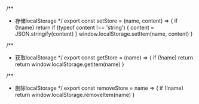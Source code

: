 /**
 * 存储localStorage
 */
export const setStore = (name, content) => {
  if (!name) return
    if (typeof content !== 'string') {
      content = JSON.stringify(content)
    }
    window.localStorage.setItem(name, content)
}

/**
 * 获取localStorage
 */
export const getStore = (name) => {
  if (!name) return
    return window.localStorage.getItem(name)
}

/**
 * 删除localStorage
 */
export const removeStore = name => {
  if (!name) return
  window.localStorage.removeItem(name)
}
